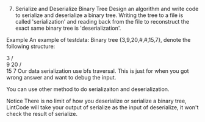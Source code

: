 7. Serialize and Deserialize Binary Tree
Design an algorithm and write code to serialize and deserialize a binary tree. Writing the tree to a file is called 'serialization' and reading back from the file to reconstruct the exact same binary tree is 'deserialization'.

Example
An example of testdata: Binary tree {3,9,20,#,#,15,7}, denote the following structure:

  3
 / \
9  20
  /  \
 15   7
Our data serialization use bfs traversal. This is just for when you got wrong answer and want to debug the input.

You can use other method to do serializaiton and deserialization.

Notice
There is no limit of how you deserialize or serialize a binary tree, LintCode will take your output of serialize as the input of deserialize, it won't check the result of serialize.

